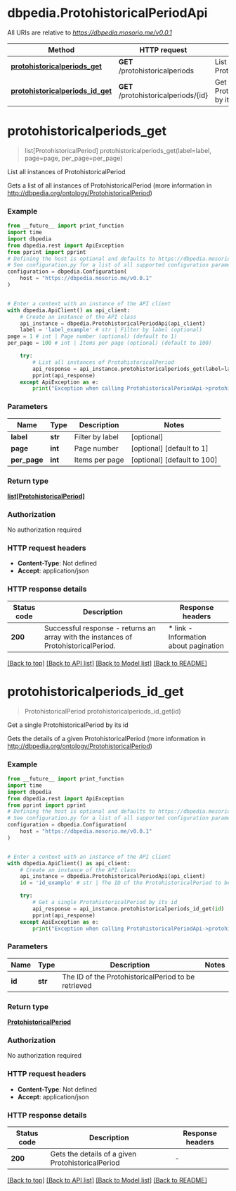 # dbpedia.ProtohistoricalPeriodApi

All URIs are relative to *https://dbpedia.mosorio.me/v0.0.1*

Method | HTTP request | Description
------------- | ------------- | -------------
[**protohistoricalperiods_get**](ProtohistoricalPeriodApi.md#protohistoricalperiods_get) | **GET** /protohistoricalperiods | List all instances of ProtohistoricalPeriod
[**protohistoricalperiods_id_get**](ProtohistoricalPeriodApi.md#protohistoricalperiods_id_get) | **GET** /protohistoricalperiods/{id} | Get a single ProtohistoricalPeriod by its id


# **protohistoricalperiods_get**
> list[ProtohistoricalPeriod] protohistoricalperiods_get(label=label, page=page, per_page=per_page)

List all instances of ProtohistoricalPeriod

Gets a list of all instances of ProtohistoricalPeriod (more information in http://dbpedia.org/ontology/ProtohistoricalPeriod)

### Example

```python
from __future__ import print_function
import time
import dbpedia
from dbpedia.rest import ApiException
from pprint import pprint
# Defining the host is optional and defaults to https://dbpedia.mosorio.me/v0.0.1
# See configuration.py for a list of all supported configuration parameters.
configuration = dbpedia.Configuration(
    host = "https://dbpedia.mosorio.me/v0.0.1"
)


# Enter a context with an instance of the API client
with dbpedia.ApiClient() as api_client:
    # Create an instance of the API class
    api_instance = dbpedia.ProtohistoricalPeriodApi(api_client)
    label = 'label_example' # str | Filter by label (optional)
page = 1 # int | Page number (optional) (default to 1)
per_page = 100 # int | Items per page (optional) (default to 100)

    try:
        # List all instances of ProtohistoricalPeriod
        api_response = api_instance.protohistoricalperiods_get(label=label, page=page, per_page=per_page)
        pprint(api_response)
    except ApiException as e:
        print("Exception when calling ProtohistoricalPeriodApi->protohistoricalperiods_get: %s\n" % e)
```

### Parameters

Name | Type | Description  | Notes
------------- | ------------- | ------------- | -------------
 **label** | **str**| Filter by label | [optional] 
 **page** | **int**| Page number | [optional] [default to 1]
 **per_page** | **int**| Items per page | [optional] [default to 100]

### Return type

[**list[ProtohistoricalPeriod]**](ProtohistoricalPeriod.md)

### Authorization

No authorization required

### HTTP request headers

 - **Content-Type**: Not defined
 - **Accept**: application/json

### HTTP response details
| Status code | Description | Response headers |
|-------------|-------------|------------------|
**200** | Successful response - returns an array with the instances of ProtohistoricalPeriod. |  * link - Information about pagination <br>  |

[[Back to top]](#) [[Back to API list]](../README.md#documentation-for-api-endpoints) [[Back to Model list]](../README.md#documentation-for-models) [[Back to README]](../README.md)

# **protohistoricalperiods_id_get**
> ProtohistoricalPeriod protohistoricalperiods_id_get(id)

Get a single ProtohistoricalPeriod by its id

Gets the details of a given ProtohistoricalPeriod (more information in http://dbpedia.org/ontology/ProtohistoricalPeriod)

### Example

```python
from __future__ import print_function
import time
import dbpedia
from dbpedia.rest import ApiException
from pprint import pprint
# Defining the host is optional and defaults to https://dbpedia.mosorio.me/v0.0.1
# See configuration.py for a list of all supported configuration parameters.
configuration = dbpedia.Configuration(
    host = "https://dbpedia.mosorio.me/v0.0.1"
)


# Enter a context with an instance of the API client
with dbpedia.ApiClient() as api_client:
    # Create an instance of the API class
    api_instance = dbpedia.ProtohistoricalPeriodApi(api_client)
    id = 'id_example' # str | The ID of the ProtohistoricalPeriod to be retrieved

    try:
        # Get a single ProtohistoricalPeriod by its id
        api_response = api_instance.protohistoricalperiods_id_get(id)
        pprint(api_response)
    except ApiException as e:
        print("Exception when calling ProtohistoricalPeriodApi->protohistoricalperiods_id_get: %s\n" % e)
```

### Parameters

Name | Type | Description  | Notes
------------- | ------------- | ------------- | -------------
 **id** | **str**| The ID of the ProtohistoricalPeriod to be retrieved | 

### Return type

[**ProtohistoricalPeriod**](ProtohistoricalPeriod.md)

### Authorization

No authorization required

### HTTP request headers

 - **Content-Type**: Not defined
 - **Accept**: application/json

### HTTP response details
| Status code | Description | Response headers |
|-------------|-------------|------------------|
**200** | Gets the details of a given ProtohistoricalPeriod |  -  |

[[Back to top]](#) [[Back to API list]](../README.md#documentation-for-api-endpoints) [[Back to Model list]](../README.md#documentation-for-models) [[Back to README]](../README.md)

